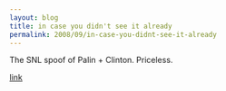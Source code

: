 ```yaml
---
layout: blog
title: in case you didn't see it already
permalink: 2008/09/in-case-you-didnt-see-it-already
---
```


<p>The SNL spoof of Palin + Clinton. Priceless.</p>


<a href="http://www.youtube.com/watch?v=FdDqSvJ6aHc">link</a>
